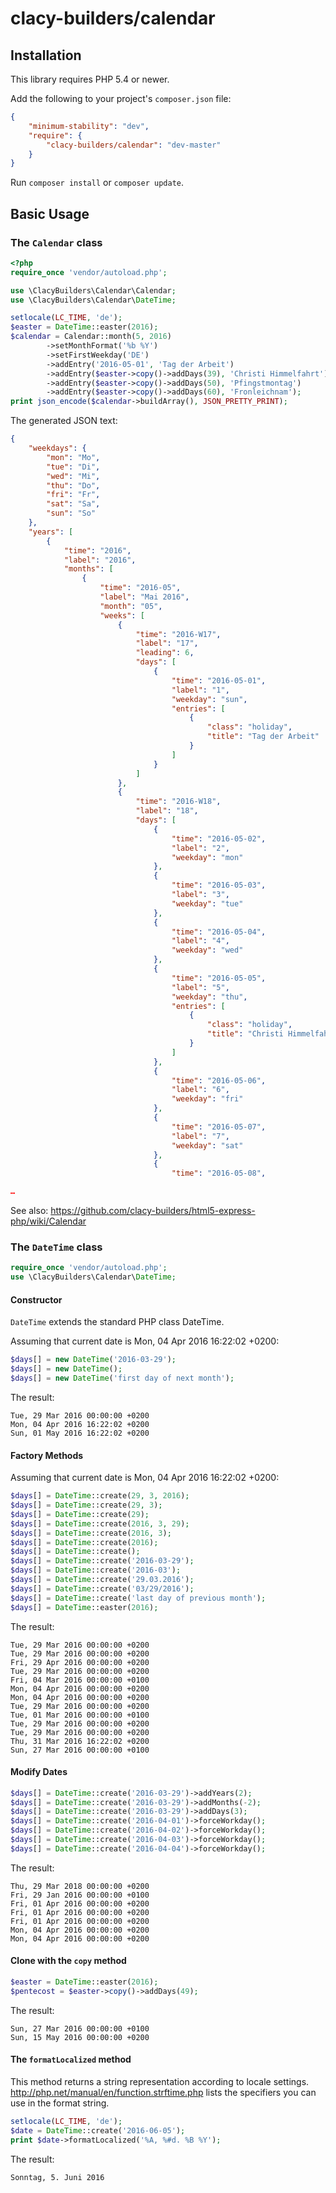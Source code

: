 # clacy-builders/calendar

## Installation

This library requires PHP 5.4 or newer.

Add the following to your project's `composer.json` file:
```json
{
    "minimum-stability": "dev",
    "require": {
        "clacy-builders/calendar": "dev-master"
    }
}
```


Run `composer install` or `composer update`.

## Basic Usage

### The `Calendar` class

```php
<?php
require_once 'vendor/autoload.php';

use \ClacyBuilders\Calendar\Calendar;
use \ClacyBuilders\Calendar\DateTime;

setlocale(LC_TIME, 'de');
$easter = DateTime::easter(2016);
$calendar = Calendar::month(5, 2016)
        ->setMonthFormat('%b %Y')
        ->setFirstWeekday('DE')
        ->addEntry('2016-05-01', 'Tag der Arbeit')
        ->addEntry($easter->copy()->addDays(39), 'Christi Himmelfahrt')
        ->addEntry($easter->copy()->addDays(50), 'Pfingstmontag')
        ->addEntry($easter->copy()->addDays(60), 'Fronleichnam');
print json_encode($calendar->buildArray(), JSON_PRETTY_PRINT);

```

The generated JSON text:

```json
{
    "weekdays": {
        "mon": "Mo",
        "tue": "Di",
        "wed": "Mi",
        "thu": "Do",
        "fri": "Fr",
        "sat": "Sa",
        "sun": "So"
    },
    "years": [
        {
            "time": "2016",
            "label": "2016",
            "months": [
                {
                    "time": "2016-05",
                    "label": "Mai 2016",
                    "month": "05",
                    "weeks": [
                        {
                            "time": "2016-W17",
                            "label": "17",
                            "leading": 6,
                            "days": [
                                {
                                    "time": "2016-05-01",
                                    "label": "1",
                                    "weekday": "sun",
                                    "entries": [
                                        {
                                            "class": "holiday",
                                            "title": "Tag der Arbeit"
                                        }
                                    ]
                                }
                            ]
                        },
                        {
                            "time": "2016-W18",
                            "label": "18",
                            "days": [
                                {
                                    "time": "2016-05-02",
                                    "label": "2",
                                    "weekday": "mon"
                                },
                                {
                                    "time": "2016-05-03",
                                    "label": "3",
                                    "weekday": "tue"
                                },
                                {
                                    "time": "2016-05-04",
                                    "label": "4",
                                    "weekday": "wed"
                                },
                                {
                                    "time": "2016-05-05",
                                    "label": "5",
                                    "weekday": "thu",
                                    "entries": [
                                        {
                                            "class": "holiday",
                                            "title": "Christi Himmelfahrt"
                                        }
                                    ]
                                },
                                {
                                    "time": "2016-05-06",
                                    "label": "6",
                                    "weekday": "fri"
                                },
                                {
                                    "time": "2016-05-07",
                                    "label": "7",
                                    "weekday": "sat"
                                },
                                {
                                    "time": "2016-05-08",

…

```

See also: https://github.com/clacy-builders/html5-express-php/wiki/Calendar


### The `DateTime` class

```php
require_once 'vendor/autoload.php';
use \ClacyBuilders\Calendar\DateTime;
```


#### Constructor

`DateTime` extends the standard PHP class
DateTime.

Assuming that current date is
Mon, 04 Apr 2016 16:22:02 +0200:
```php
$days[] = new DateTime('2016-03-29');
$days[] = new DateTime();
$days[] = new DateTime('first day of next month');
```

The result:

```
Tue, 29 Mar 2016 00:00:00 +0200
Mon, 04 Apr 2016 16:22:02 +0200
Sun, 01 May 2016 16:22:02 +0200
```


#### Factory Methods
Assuming that current date is
Mon, 04 Apr 2016 16:22:02 +0200:
```php
$days[] = DateTime::create(29, 3, 2016);
$days[] = DateTime::create(29, 3);
$days[] = DateTime::create(29);
$days[] = DateTime::create(2016, 3, 29);
$days[] = DateTime::create(2016, 3);
$days[] = DateTime::create(2016);
$days[] = DateTime::create();
$days[] = DateTime::create('2016-03-29');
$days[] = DateTime::create('2016-03');
$days[] = DateTime::create('29.03.2016');
$days[] = DateTime::create('03/29/2016');
$days[] = DateTime::create('last day of previous month');
$days[] = DateTime::easter(2016);
```

The result:

```
Tue, 29 Mar 2016 00:00:00 +0200
Tue, 29 Mar 2016 00:00:00 +0200
Fri, 29 Apr 2016 00:00:00 +0200
Tue, 29 Mar 2016 00:00:00 +0200
Fri, 04 Mar 2016 00:00:00 +0100
Mon, 04 Apr 2016 00:00:00 +0200
Mon, 04 Apr 2016 00:00:00 +0200
Tue, 29 Mar 2016 00:00:00 +0200
Tue, 01 Mar 2016 00:00:00 +0100
Tue, 29 Mar 2016 00:00:00 +0200
Tue, 29 Mar 2016 00:00:00 +0200
Thu, 31 Mar 2016 16:22:02 +0200
Sun, 27 Mar 2016 00:00:00 +0100
```


#### Modify Dates
```php
$days[] = DateTime::create('2016-03-29')->addYears(2);
$days[] = DateTime::create('2016-03-29')->addMonths(-2);
$days[] = DateTime::create('2016-03-29')->addDays(3);
$days[] = DateTime::create('2016-04-01')->forceWorkday();
$days[] = DateTime::create('2016-04-02')->forceWorkday();
$days[] = DateTime::create('2016-04-03')->forceWorkday();
$days[] = DateTime::create('2016-04-04')->forceWorkday();
```

The result:

```
Thu, 29 Mar 2018 00:00:00 +0200
Fri, 29 Jan 2016 00:00:00 +0100
Fri, 01 Apr 2016 00:00:00 +0200
Fri, 01 Apr 2016 00:00:00 +0200
Fri, 01 Apr 2016 00:00:00 +0200
Mon, 04 Apr 2016 00:00:00 +0200
Mon, 04 Apr 2016 00:00:00 +0200
```


#### Clone with the `copy` method
```php
$easter = DateTime::easter(2016);
$pentecost = $easter->copy()->addDays(49);
```

The result:

```
Sun, 27 Mar 2016 00:00:00 +0100
Sun, 15 May 2016 00:00:00 +0200
```


#### The `formatLocalized` method
This method returns a string representation according to locale settings.
http://php.net/manual/en/function.strftime.php lists the specifiers you can use
in the format string.
```php
setlocale(LC_TIME, 'de');
$date = DateTime::create('2016-06-05');
print $date->formatLocalized('%A, %#d. %B %Y');
```

The result:

```
Sonntag, 5. Juni 2016
```